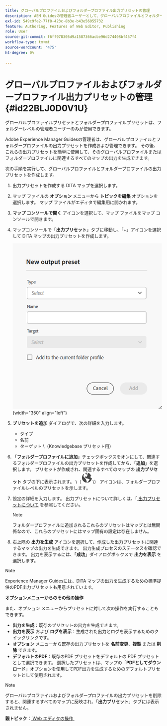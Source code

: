 ```yaml
---
title: グローバルプロファイルおよびフォルダープロファイル出力プリセットの管理
description: AEM Guidesの管理者ユーザーとして、グローバルプロファイルとフォルダープロファイルの出力プリセットを作成、編集、名前変更、複製、削除する方法について説明します。
exl-id: 549c9fe2-77f8-423c-8b3e-b43e56055732
feature: Authoring, Features of Web Editor, Publishing
role: User
source-git-commit: f6ff978305d9a1587366acbe96d274408bf457f4
workflow-type: tm+mt
source-wordcount: '475'
ht-degree: 0%

---
```


# グローバルプロファイルおよびフォルダープロファイル出力プリセットの管理 {#id22BLJ0D0V1U}

グローバルプロファイルプリセットとフォルダープロファイルプリセットは、フォルダーレベルの管理者ユーザーのみが使用できます。

Adobe Experience Manager Guidesの管理者は、グローバルプロファイルとフォルダープロファイルの出力プリセットを作成および管理できます。 その後、これらの出力プリセットを簡単に使用して、そのグローバルプロファイルまたはフォルダープロファイルに関連するすべてのマップの出力を生成できます。

次の手順を実行して、グローバルプロファイルとフォルダープロファイルの出力プリセットを作成します。

1. 出力プリセットを作成する DITA マップを選択します。
1. マップ ファイルの **オプション** メニューから **トピックを編集** オプションを選択します。 マップ ファイルがエディタで編集用に開かれます。
1. **マップ コンソールで開く** アイコンを選択して、マップ ファイルをマップ コンソールで開きます。
1. マップコンソールで「**出力プリセット**」タブに移動し、「+」アイコンを選択して DITA マップの出力プリセットを作成します。

   ![](images/add-global-output-preset.png){width="350" align="left"}

1. **プリセットを追加** ダイアログで、次の詳細を入力します。
   - タイプ
   - 名前
   - ターゲット \（Knowledgebase プリセット用）
1. 「**フォルダープロファイルに追加**」チェックボックスをオンにして、関連するフォルダープロファイルの出力プリセットを作成してから、「**追加**」を選択します。 プリセットが作成され、関連するすべてのマップの **出力プリセット** タブの下に表示されます。 \（![](images/global-preset-icon.svg)\） アイコンは、フォルダープロファイルレベルのプリセットを示します。
1. 設定の詳細を入力します。 出力プリセットについて詳しくは、「[&#x200B; 出力プリセットについて &#x200B;](./generate-output-understand-presets.md) を参照してください。

   >[!NOTE]
   >
   > フォルダープロファイルに追加されるこれらのプリセットはマップとは無関係なので、これらのプリセットにはマップ固有の設定は存在しません。

1. 右上隅の **出力を生成** アイコンを選択して、作成した出力プリセットに関連するマップの出力を生成できます。 出力生成プロセスのステータスを確認できます。 出力を表示するには、「**成功**」ダイアログボックスで **出力を表示** を選択します。

>[!NOTE]
>
> Experience Manager Guidesには、DITA マップの出力を生成するための標準提供のPDF出力プリセットも用意されています。

**オプションメニューからのその他の操作**

また、オプション メニューからプリセットに対して次の操作を実行することもできます。

- **出力を生成**：既存のプリセットの出力を生成できます。
- **出力を表示** および **ログを表示**：生成された出力とログを表示するためのクイックリンクです。
- **オプション** メニューから既存の出力プリセットを **名前変更**、**複製** または **削除** できます。
- **デフォルトのPDF**：既存のPDF プリセットをデフォルトの PDF プリセットとして選択できます。 選択したプリセットは、マップの「**PDFとしてダウンロード**」オプションを使用してPDF出力を生成するためのデフォルトプリセットとして使用されます。

>[!NOTE]
>
> グローバルプロファイルおよびフォルダープロファイルの出力プリセットを削除すると、関連するすべてのマップに反映され、「**出力プリセット**」タブには表示されません。

**親トピック：**&#x200B;[&#x200B; Web エディタの操作 &#x200B;](web-editor.md)
